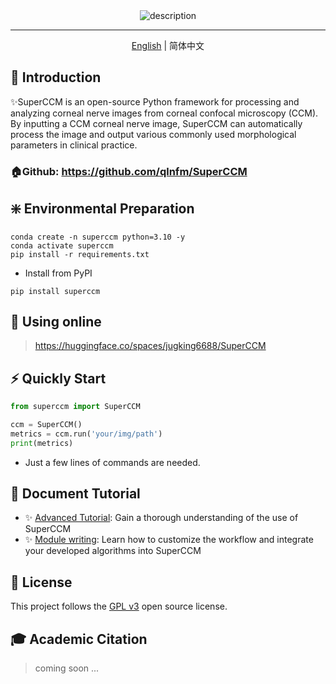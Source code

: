 <div align="center">
  <img src="docs/assets/superccm.png" alt="description" />

<hr>

[English](./README.md) | 简体中文
</div>

## 🚀 Introduction

✨️SuperCCM is an open-source Python framework for processing and analyzing corneal nerve images from corneal confocal microscopy (CCM). By inputting a CCM corneal nerve image, SuperCCM can automatically process the image and output various commonly used morphological parameters in clinical practice.
### 🏠Github: https://github.com/qlnfm/SuperCCM

## ❇️ Environmental Preparation

```shell
conda create -n superccm python=3.10 -y
conda activate superccm
pip install -r requirements.txt
```
 - Install from PyPI
```shell
pip install superccm
```

## 🌟 Using online

> https://huggingface.co/spaces/jugking6688/SuperCCM

## ⚡ Quickly Start

```python
from superccm import SuperCCM

ccm = SuperCCM()
metrics = ccm.run('your/img/path')
print(metrics)
```
 - Just a few lines of commands are needed.

## 📖 Document Tutorial

 - ✨️ [Advanced Tutorial](docs/doc_cn_auto_analysis.md): Gain a thorough understanding of the use of SuperCCM
 - ✨️ [Module writing](docs/doc_cn_auto_analysis.md): Learn how to customize the workflow and integrate your developed algorithms into SuperCCM

## 📄 License

This project follows the [GPL v3](LICENSE) open source license.

## 🎓 Academic Citation

> coming soon ...
